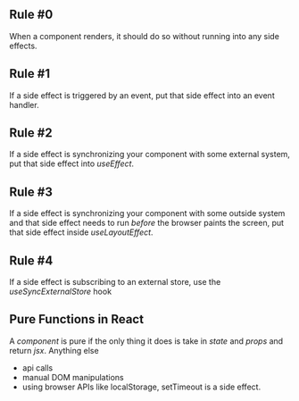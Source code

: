 ## Rule #0
When a component renders, it should do so without running into any side effects.

## Rule #1
If a side effect is triggered by an event, put that side effect into an event handler.

## Rule #2
If a side effect is synchronizing your component with some external system, put that side effect into _useEffect_.

## Rule #3
If a side effect is synchronizing your component with some outside system and that side effect needs to run *before* the browser paints the screen, put that side effect inside _useLayoutEffect_.

## Rule #4
If a side effect is subscribing to an external store, use the _useSyncExternalStore_ hook

## Pure Functions in React
A _component_ is pure if the only thing it does is take in _state_ and _props_ and return _jsx_.  Anything else
- api calls
- manual DOM manipulations
- using browser APIs like localStorage, setTimeout
is a side effect.